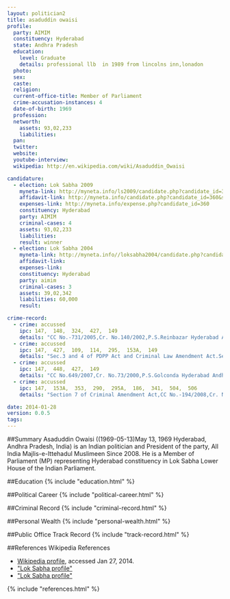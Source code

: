 ```yaml
---
layout: politician2
title: asaduddin owaisi
profile: 
  party: AIMIM
  constituency: Hyderabad
  state: Andhra Pradesh
  education: 
    level: Graduate
    details: professional llb  in 1989 from lincolns inn,lonadon
  photo: 
  sex: 
  caste: 
  religion: 
  current-office-title: Member of Parliament
  crime-accusation-instances: 4
  date-of-birth: 1969
  profession: 
  networth: 
    assets: 93,02,233
    liabilities: 
  pan: 
  twitter: 
  website: 
  youtube-interview: 
  wikipedia: http://en.wikipedia.com/wiki/Asaduddin_Owaisi

candidature: 
  - election: Lok Sabha 2009
    myneta-link: http://myneta.info/ls2009/candidate.php?candidate_id=360
    affidavit-link: http://myneta.info/candidate.php?candidate_id=360&scan=original
    expenses-link: http://myneta.info/expense.php?candidate_id=360
    constituency: Hyderabad 
    party: AIMIM
    criminal-cases: 4
    assets: 93,02,233
    liabilities: 
    result: winner 
  - election: Lok Sabha 2004
    myneta-link: http://myneta.info//loksabha2004/candidate.php?candidate_id=89
    affidavit-link: 
    expenses-link: 
    constituency: Hyderabad 
    party: aimim
    criminal-cases: 3
    assets: 39,02,342
    liabilities: 60,000
    result:  

crime-record: 
  - crime: accussed
    ipc: 147,  148,  324,  427,  149
    details: "CC No.-731/2005,Cr. No.140/2002,P.S.Reinbazar Hyderabad Andhra Pradesh,VIII Addl. Chief Metropolitan Magistrate,Hyderabad,14/10/2005,Pending Charges yet to be Framed Next Date.4/6/09" 
  - crime: accussed
    ipc: 147,  427,  109,  114,  295,  153A,  149
    details: "Sec.3 and 4 of PDPP Act and Criminal Law Amendment Act.Section 7((1)a,CC No.112/2007,Cr. No.27/06,P.S.Hussaini Alam Hyderabad Andhra Pradesh,Chief Matropolitan Magistrate,Hyderabad,12/02/2007,Pending Charges yet to be Framed,Next Date 26/03/09" 
  - crime: accussed
    ipc: 147,  448,  427,  149
    details: "CC No.649/2007,Cr. No.73/2000,P.S.Golconda Hyderabad Andhra Pradesh,VI Addl. Chief Matropolitan Magistrate,Hyderabad,03/02/2001,Pending Charges yet to be Framed,Next Date 4/4/09" 
  - crime: accussed
    ipc: 147,  153A,  353,  290,  295A,  186,  341,  504,  506
    details: "Section 7 of Criminal Amendment Act,CC No.-194/2008,Cr. No.130/2005,P.S.Patancheru Medak Andhra Pradesh,Spl. Prohibition and excise Judicial 1st Class Magistrate at Sangareddy,13/06/2005,Pending Appearances Charges yet to be Framed Next Date 02/04/2009" 

date: 2014-01-28
version: 0.0.5
tags: 
---
```

##Summary
Asaduddin Owaisi ((1969-05-13)May 13, 1969 Hyderabad, Andhra Pradesh, India) is an Indian politician and President of the party, All India Majlis-e-Ittehadul Muslimeen Since 2008. He is a Member of Parliament (MP) representing Hyderabad constituency in Lok Sabha Lower House of the Indian Parliament.




##Education
{% include "education.html" %}


##Political Career
{% include "political-career.html" %}


##Criminal Record
{% include "criminal-record.html" %}


##Personal Wealth
{% include "personal-wealth.html" %}


##Public Office Track Record
{% include "track-record.html" %}


##References
Wikipedia References
- [Wikipedia profile]({{page.profile.wikipedia}}), accessed Jan 27, 2014.
- ["Lok Sabha profile"][wiki1]
- ["Lok Sabha profile"][wiki2]

[wiki1]: http://164.100.47.132/LssNew/Members/Biography.aspx?mpsno=4091
[wiki2]: http://www.outlookindia.com/article.aspx?281958


{% include "references.html" %}
